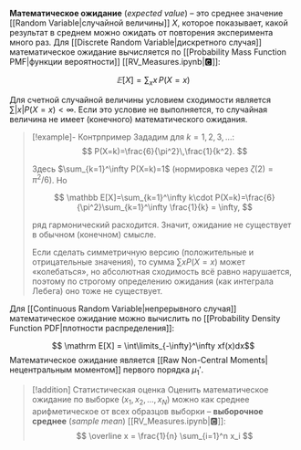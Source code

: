
**Математическое ожидание** (*expected value*) – это среднее значение [[Random Variable|случайной величины]] $X$, которое показывает, какой результат в среднем можно ожидать от повторения эксперимента много раз. Для [[Discrete Random Variable|дискретного случая]] математическое ожидание вычисляется по [[Probability Mass Function PMF|функции вероятности]] [[RV_Measures.ipynb|🅲]]:

$$
𝔼[X]=\sum_{x} x\,P(X=x)
$$

Для счетной случайной величины условием сходимости является $\sum |x| P(X=x)<∞$. Если это условие не выполняется, то случайная величина не имеет (конечного) математического ожидания.

>[!example]- Контрпример
>Зададим для $k=1,2,3,\dots$:
> $$
> P(X=k)=\frac{6}{\pi^2}\,\frac{1}{k^2}.
> $$
> 
> Здесь $\sum_{k=1}^\infty P(X=k)=1$ (нормировка через $\zeta(2)=\pi^2/6$).
> Но
> 
> $$
> \mathbb E[X]=\sum_{k=1}^\infty k\cdot P(X=k)=\frac{6}{\pi^2}\sum_{k=1}^\infty \frac{1}{k} = \infty,
> $$
> 
> ряд гармонический расходится. Значит, ожидание не существует в обычном (конечном) смысле.
> 
> Если сделать симметричную версию (положительные и отрицательные значения), то сумма $\sum xP(X=x)$ может «колебаться», но абсолютная сходимость всё равно нарушается, поэтому по строгому определению ожидания (как интеграла Лебега) оно тоже не существует.

Для [[Continuous Random Variable|непрерывного случая]] математическое ожидание можно вычислить по [[Probability Density Function PDF|плотности распределения]]:

$$ \mathrm E[X] = \int\limits_{-\infty}^\infty xf(x)dx$$
Математическое ожидание является [[Raw Non-Central Moments|нецентральным моментом]] первого порядка $μ_1'$.

>[!addition] Статистическая оценка
> Оценить математическое ожидание по выборке $(x_1, x_2, \ldots, x_N)$  можно как среднее арифметическое от всех образцов выборки – **выборочное среднее** (*sample mean*) [[RV_Measures.ipynb|🅲]]:
> $$
> \overline x = \frac{1}{n} \sum_{i=1}^n x_i 
> $$

